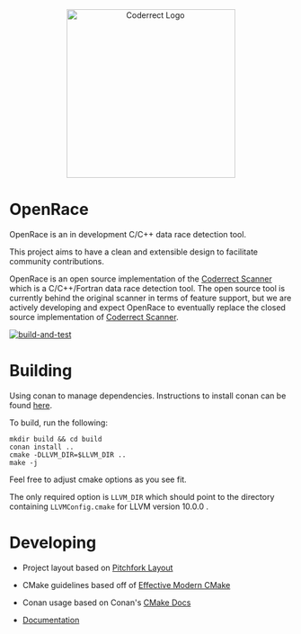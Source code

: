 <div align="center">
<img src="https://coderrect.com/wp-content/uploads/2018/12/Coderrect-Horizontal-Logo-Large-3.png" alt="Coderrect Logo" width="300"/>
</div>


# OpenRace

OpenRace is an in development C/C++ data race detection tool.

This project aims to have a clean and extensible design to facilitate community contributions.

OpenRace is an open source implementation of the [Coderrect Scanner][CS] which is a C/C++/Fortran data race detection tool. The open source tool is currently behind the original scanner in terms of feature support, but we are actively developing and expect OpenRace to eventually replace the closed source implementation of [Coderrect Scanner][CS].

[CS]: https://coderrect.com/overview/

[![build-and-test](https://github.com/coderrect-inc/OpenRace/actions/workflows/test.yaml/badge.svg?branch=develop)](https://github.com/coderrect-inc/OpenRace/actions/workflows/test.yaml)

# Building

Using conan to manage dependencies. Instructions to install conan can be found [here](https://conan.io/downloads.html).

To build, run the following:

```
mkdir build && cd build
conan install ..
cmake -DLLVM_DIR=$LLVM_DIR ..
make -j
```

Feel free to adjust cmake options as you see fit.

The only required option is `LLVM_DIR` which should point to the directory containing `LLVMConfig.cmake` for LLVM version 10.0.0 .

# Developing
- Project layout based on [Pitchfork Layout](https://api.csswg.org/bikeshed/?force=1&url=https://raw.githubusercontent.com/vector-of-bool/pitchfork/develop/data/spec.bs)

- CMake guidelines based off of [Effective Modern CMake](https://gist.github.com/mbinna/c61dbb39bca0e4fb7d1f73b0d66a4fd1)

- Conan usage based on Conan's [CMake Docs](https://docs.conan.io/en/latest/integrations/build_system/cmake/cmake_generator.html)

- [Documentation](https://coderrect-inc.github.io/OpenRace/)
